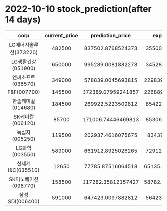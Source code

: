 # 2022-10-10 stock_prediction(after 14 days)

|   corp   |   current_price   |   prediction_price   |   expected_profit   |
|:--------:|:-----------------:|:--------------------:|:-------------------:|
|LG에너지솔루션(373220)|482500|837502.8768524373|355002.8768524373|
|LG생활건강(051900)|650000|995289.0081882278|345289.0081882278|
|엔씨소프트(036570)|349000|578839.0045693815|229839.00456938148|
|F&F(007700)|145500|372389.07959241857|226889.07959241857|
|한솔케미칼(014680)|184500|269922.5223509812|85422.52235098119|
|SK케미칼(006120)|85700|171006.74446469813|85306.74446469813|
|녹십자(005250)|119500|202937.4616075675|83437.4616075675|
|LG화학(003550)|589000|661912.8925026265|72912.89250262652|
|신세계 I&C(035510)|12650|77785.87516064518|65135.875160645184|
|SK이노베이션(096770)|158500|217282.35812157427|58782.358121574274|
|삼성SDI(006400)|591000|647423.0097882812|56423.00978828117|
